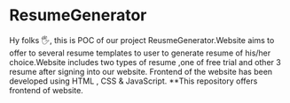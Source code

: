 # ResumeGenerator
Hy folks 🖐, this is POC of our project ReusmeGenerator.Website aims to offer to several resume templates to user to generate resume of his/her choice.Website includes two types of resume ,one of free trial and other 3 resume after signing into our website.
Frontend of the website has been developed using HTML , CSS & JavaScript.
**This repository offers frontend of website.
